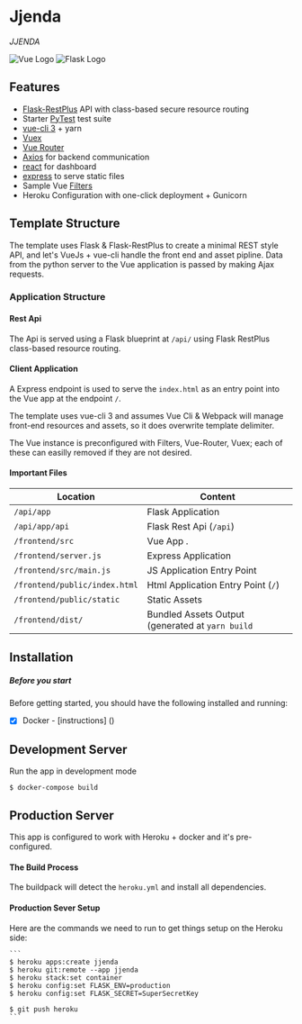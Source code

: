 # Jjenda

_JJENDA_

![Vue Logo](/docs/vue-logo.png "Vue Logo") ![Flask Logo](/docs/flask-logo.png "Flask Logo")

## Features
* [Flask-RestPlus](http://flask-restplus.readthedocs.io) API with class-based secure resource routing
* Starter [PyTest](http://pytest.org) test suite
* [vue-cli 3](https://github.com/vuejs/vue-cli/blob/dev/docs/README.md) + yarn
* [Vuex](https://vuex.vuejs.org/)
* [Vue Router](https://router.vuejs.org/)
* [Axios](https://github.com/axios/axios/) for backend communication
* [react]() for dashboard
* [express]() to serve static files
* Sample Vue [Filters](https://vuejs.org/v2/guide/filters.html)
* Heroku Configuration with one-click deployment + Gunicorn

## Template Structure

The template uses Flask & Flask-RestPlus to create a minimal REST style API,
and let's VueJs + vue-cli handle the front end and asset pipline.
Data from the python server to the Vue application is passed by making Ajax requests.

### Application Structure

#### Rest Api

The Api is served using a Flask blueprint at `/api/` using Flask RestPlus class-based
resource routing.

#### Client Application

A Express endpoint is used to serve the `index.html` as an entry point into the Vue app at the endpoint `/`.

The template uses vue-cli 3 and assumes Vue Cli & Webpack will manage front-end resources and assets, so it does overwrite template delimiter.

The Vue instance is preconfigured with Filters, Vue-Router, Vuex; each of these can easilly removed if they are not desired.

#### Important Files

| Location                      |  Content                                         |
|-------------------------------|--------------------------------------------------|
| `/api/app`                    | Flask Application                                |
| `/api/app/api`                | Flask Rest Api (`/api`)                          |
| `/frontend/src`               | Vue App .                                        |
| `/frontend/server.js`  				| Express Application															 |
| `/frontend/src/main.js`       | JS Application Entry Point                       |
| `/frontend/public/index.html` | Html Application Entry Point (`/`)               |
| `/frontend/public/static`     | Static Assets                                    |
| `/frontend/dist/`             | Bundled Assets Output (generated at `yarn build` |


## Installation

##### Before you start

Before getting started, you should have the following installed and running:

-[X] Docker - [instructions] ()

## Development Server

Run the app in development mode

```
$ docker-compose build
```

## Production Server

This app is configured to work with Heroku + docker and it's pre-configured.

#### The Build Process

The buildpack will detect the `heroku.yml` and install all dependencies.

#### Production Sever Setup

Here are the commands we need to run to get things setup on the Heroku side:

	```
	$ heroku apps:create jjenda
	$ heroku git:remote --app jjenda
	$ heroku stack:set container
	$ heroku config:set FLASK_ENV=production
	$ heroku config:set FLASK_SECRET=SuperSecretKey

	$ git push heroku
	```
